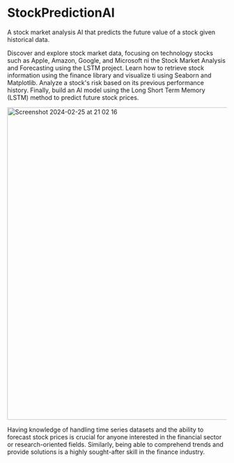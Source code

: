 # StockPredictionAI
A stock market analysis AI that predicts the future value of a stock given historical data.

Discover and explore stock market data, focusing on technology stocks such as Apple, Amazon, Google, and Microsoft ni the Stock Market Analysis and Forecasting using the
LSTM project.
Learn how to retrieve stock information using the finance library and visualize ti using Seaborn and Matplotlib. Analyze a stock's risk based on its previous performance history.
Finally, build an Al model using the Long Short Term Memory (LSTM) method to predict future stock prices.

<img width="717" alt="Screenshot 2024-02-25 at 21 02 16" src="https://github.com/MarwanSorour0821/StockPredictionAI/assets/117731750/5b1d7c04-56f4-4eca-ae6f-7d528e856d85">

Having knowledge of handling time series datasets and the ability to forecast stock prices is crucial for anyone interested in the financial sector or research-oriented fields.
Similarly, being able to comprehend trends and provide solutions is a highly sought-after skill in the finance industry.
